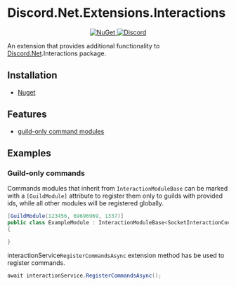 # Discord.Net.Extensions.Interactions
<p align="center">
  <a href="https://www.nuget.org/packages/Discord.Net.Extensions.Interactions/">
    <img src="https://img.shields.io/nuget/v/Discord.Net.Extensions.Interactions?style=plastic" alt="NuGet">
  </a>
  <a href="https://discord.gg/dnet">
    <img src="https://discord.com/api/guilds/848176216011046962/widget.png" alt="Discord">
  </a>
</p>

An extension that provides additional functionality to [Discord.Net](https://github.com/discord-net/Discord.Net).Interactions package.

## Installation
- [Nuget](https://www.nuget.org/packages/Discord.Net.Extensions.Interactions)

## Features
- [guild-only command modules](https://github.com/Misha-133/Discord.Net.Extensions.Interactions#guild-only-commands)

## Examples
### Guild-only commands
Commands modules that inherit from `InteractionModuleBase` can be marked with a `[GuildModule]` attribute to register them only to guilds with provided ids, while all other modules will be registered globally.
```cs
[GuildModule(123456, 69696969, 1337)]
public class ExampleModule : InteractionModuleBase<SocketInteractionContext>
{

}
```

interactionService`RegisterCommandsAsync` extension method has be used to register commands. 
```cs
await interactionService.RegisterCommandsAsync();
```
